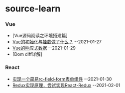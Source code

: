 # source-learn
### Vue
- [Vue源码阅读之环境搭建篇]
- [Vue的初始化与挂载做了什么？](https://github.com/danarrr/source-learn/issues/1) --2021-01-27
- [Vue的响应式数据](https://github.com/danarrr/source-learn/issues/2) --2021-01-29
- [Dom diff详解]


### React
- [实现一个简易rc-field-form表单组件](https://github.com/danarrr/source-learn/issues/3) --2021-01-30
- [Redux实现原理，尝试实现React-Redux](https://github.com/danarrr/source-learn/issues/4) --2021-02-01
